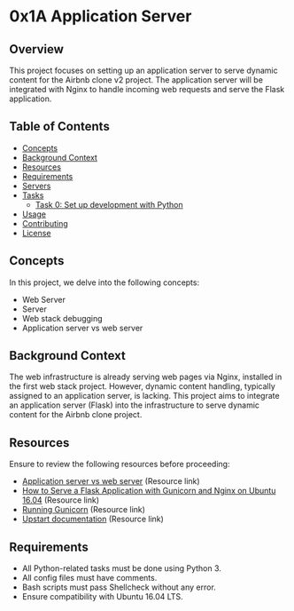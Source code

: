# 0x1A Application Server

## Overview
This project focuses on setting up an application server to serve dynamic content for the Airbnb clone v2 project. The application server will be integrated with Nginx to handle incoming web requests and serve the Flask application.

## Table of Contents
- [Concepts](#concepts)
- [Background Context](#background-context)
- [Resources](#resources)
- [Requirements](#requirements)
- [Servers](#servers)
- [Tasks](#tasks)
  - [Task 0: Set up development with Python](#task-0-set-up-development-with-python)
- [Usage](#usage)
- [Contributing](#contributing)
- [License](#license)

## Concepts
In this project, we delve into the following concepts:
- Web Server
- Server
- Web stack debugging
- Application server vs web server

## Background Context
The web infrastructure is already serving web pages via Nginx, installed in the first web stack project. However, dynamic content handling, typically assigned to an application server, is lacking. This project aims to integrate an application server (Flask) into the infrastructure to serve dynamic content for the Airbnb clone project.

## Resources
Ensure to review the following resources before proceeding:
- [Application server vs web server](#) (Resource link)
- [How to Serve a Flask Application with Gunicorn and Nginx on Ubuntu 16.04](#) (Resource link)
- [Running Gunicorn](#) (Resource link)
- [Upstart documentation](#) (Resource link)

## Requirements
- All Python-related tasks must be done using Python 3.
- All config files must have comments.
- Bash scripts must pass Shellcheck without any error.
- Ensure compatibility with Ubuntu 16.04 LTS.

